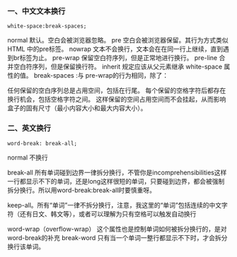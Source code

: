 ### 一、中文文本换行

```
white-space:break-spaces;
```
normal	默认。空白会被浏览器忽略。
pre	空白会被浏览器保留。其行为方式类似 HTML 中的pre标签。
nowrap	文本不会换行，文本会在在同一行上继续，直到遇到br标签为止。
pre-wrap	保留空白符序列，但是正常地进行换行。
pre-line	合并空白符序列，但是保留换行符。
inherit	规定应该从父元素继承 white-space 属性的值。
break-spaces :与 pre-wrap的行为相同，除了：

任何保留的空白序列总是占用空间，包括在行尾。
每个保留的空格字符后都存在换行机会，包括空格字符之间。
这样保留的空间占用空间而不会挂起，从而影响盒子的固有尺寸（最小内容大小和最大内容大小）。

### 二、英文换行
```
word-break: break-all;

```
normal 不换行

break-all 所有单词碰到边界一律拆分换行，不管你是incomprehensibilities这样一行都显示不下的单词，还是long这样很短的单词，只要碰到边界，都会被强制拆分换行。所以用word-break:break-all时要慎重呀。

keep-all。所有“单词”一律不拆分换行，注意，我这里的“单词”包括连续的中文字符（还有日文、韩文等），或者可以理解为只有空格可以触发自动换行




word-wrap（overflow-wrap） 这个属性也是控制单词如何被拆分换行的，是对word-break的补充
break-word 只有当一个单词一整行都显示不下时，才会拆分换行该单词。